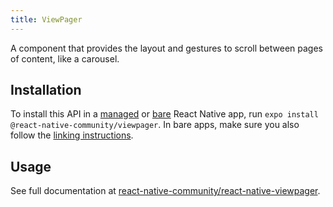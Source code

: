 ```yaml
---
title: ViewPager
---
```


A component that provides the layout and gestures to scroll between pages of content, like a carousel.

## Installation

To install this API in a [managed](../../introduction/managed-vs-bare/#managed-workflow) or [bare](../../introduction/managed-vs-bare/#bare-workflow) React Native app, run `expo install @react-native-community/viewpager`. In bare apps, make sure you also follow the [linking instructions](https://github.com/react-native-community/react-native-viewpager#linking).

## Usage

See full documentation at [react-native-community/react-native-viewpager](https://github.com/react-native-community/react-native-viewpager).